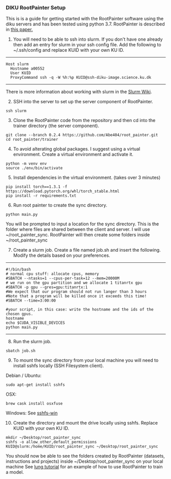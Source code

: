 ### DIKU RootPainter Setup

This is is a guide for getting started with the RootPainter software
using the diku servers and has been tested using python 3.7. RootPainter is described in [this paper.](https://www.biorxiv.org/content/10.1101/2020.04.16.044461v1)

1. You will need to be able to ssh into slurm. If you don't have one already then add an entry for slurm in your ssh config file. Add the following to ~/.ssh/config and replace KUID with your own KU ID.

---

```
Host slurm
  Hostname a00552
  User KUID
  ProxyCommand ssh -q -W %h:%p KUID@ssh-diku-image.science.ku.dk
```

---
There is more information about working with slurm in the [Slurm Wiki](https://diku-dk.github.io/wiki/slurm-cluster).

2. SSH into the server to set up the server component of RootPainter.

```
ssh slurm
```

3. Clone the RootPainter code from the repository and then cd into the trainer directory (the server component).

```
git clone --branch 0.2.4 https://github.com/Abe404/root_painter.git
cd root_painter/trainer
```

4. To avoid alterating global packages. I suggest using a virtual environment. Create a virtual environment and activate it.

```
python -m venv env
source ./env/bin/activate
```

5. Install dependencies in the virtual environment. (takes over 3 minutes)

```
pip install torch==1.3.1 -f https://download.pytorch.org/whl/torch_stable.html
pip install -r requirements.txt
```

6. Run root painter to create the sync directory.

```
python main.py
```

You will be prompted to input a location for the sync directory. This is the folder where files are shared between the client and server. I will use ~/root_painter_sync.
RootPainter will then create some folders inside ~/root_painter_sync

7. Create a slurm job.
Create a file named job.sh and insert the following. Modify the details based on your preferences.

---

```
#!/bin/bash
# normal cpu stuff: allocate cpus, memory
#SBATCH --ntasks=1 --cpus-per-task=12 --mem=20000M
# we run on the gpu partition and we allocate 1 titanrtx gpu
#SBATCH -p gpu --gres=gpu:titanrtx:1
#We expect that our program should not run langer than 3 hours
#Note that a program will be killed once it exceeds this time!
#SBATCH --time=3:00:00

#your script, in this case: write the hostname and the ids of the chosen gpus.
hostname
echo $CUDA_VISIBLE_DEVICES
python main.py
```

---

8. Run the slurm job.

```
sbatch job.sh
```

9. To mount the sync directory from your local machine you will need to install sshfs locally (SSH Filesystem client).

Debian / Ubuntu:

```
sudo apt-get install sshfs
```

OSX:

```
brew cask install osxfuse
```

Windows:
See [sshfs-win](https://github.com/billziss-gh/sshfs-win)

10. Create the directory and mount the drive locally using sshfs. Replace KUID with your own KU ID.

```
mkdir ~/Desktop/root_painter_sync
sshfs -o allow_other,default_permissions KUID@slurm:/home/KUID/root_painter_sync ~/Desktop/root_painter_sync
```

You should now be able to see the folders created by RootPainter (datasets, instructions and projects) inside ~/Desktop/root_painter_sync on your local machine
See [lung tutorial](../tutorials/cxr_lung.md) for an example of how to use RootPainter to train a model.
